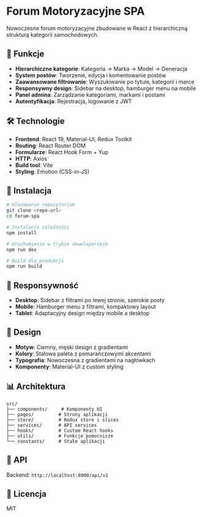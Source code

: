 # Forum Motoryzacyjne SPA

Nowoczesne forum motoryzacyjne zbudowane w React z hierarchiczną strukturą kategorii samochodowych.

## 🚗 Funkcje

- **Hierarchiczne kategorie**: Kategoria → Marka → Model → Generacja
- **System postów**: Tworzenie, edycja i komentowanie postów
- **Zaawansowane filtrowanie**: Wyszukiwanie po tytule, kategorii i marce
- **Responsywny design**: Sidebar na desktop, hamburger menu na mobile
- **Panel admina**: Zarządzanie kategoriami, markami i postami
- **Autentyfikacja**: Rejestracja, logowanie z JWT

## 🛠️ Technologie

- **Frontend**: React 19, Material-UI, Redux Toolkit
- **Routing**: React Router DOM
- **Formularze**: React Hook Form + Yup
- **HTTP**: Axios
- **Build tool**: Vite
- **Styling**: Emotion (CSS-in-JS)

## 🚀 Instalacja

```bash
# Klonowanie repozytorium
git clone <repo-url>
cd forum-spa

# Instalacja zależności
npm install

# Uruchomienie w trybie deweloperskim
npm run dev

# Build dla produkcji
npm run build
```

## 📱 Responsywność

- **Desktop**: Sidebar z filtrami po lewej stronie, szerokie posty
- **Mobile**: Hamburger menu z filtrami, kompaktowy layout
- **Tablet**: Adaptacyjny design między mobile a desktop

## 🎨 Design

- **Motyw**: Ciemny, męski design z gradientami
- **Kolory**: Stalowa paleta z pomarańczowymi akcentami
- **Typografia**: Nowoczesna z gradientami na nagłówkach
- **Komponenty**: Material-UI z custom styling

## 📊 Architektura

```
src/
├── components/     # Komponenty UI
├── pages/         # Strony aplikacji
├── store/         # Redux store i slices
├── services/      # API services
├── hooks/         # Custom React hooks
├── utils/         # Funkcje pomocnicze
└── constants/     # Stałe aplikacji
```

## 🔗 API

Backend: `http://localhost:8000/api/v1`

## 📄 Licencja

MIT
